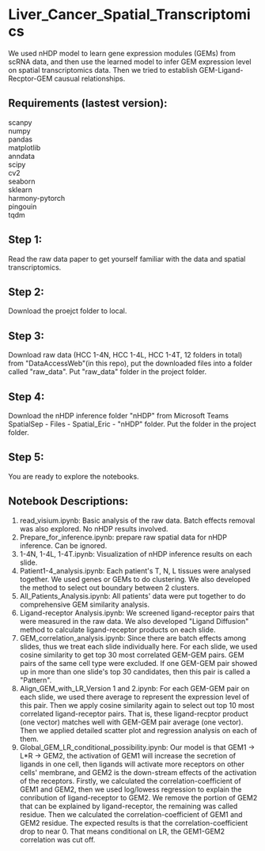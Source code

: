 # Liver_Cancer_Spatial_Transcriptomics
We used nHDP model to learn gene expression modules (GEMs) from scRNA data, and then use the learned model to infer GEM expression level on spatial transcriptomics data. Then we tried to establish GEM-Ligand-Recptor-GEM causual relationships.

## Requirements (lastest version):
scanpy  
numpy  
pandas  
matplotlib  
anndata  
scipy  
cv2  
seaborn  
sklearn  
harmony-pytorch  
pingouin  
tqdm  
## Step 1:
Read the raw data paper to get yourself familiar with the data and spatial transcriptomics.
## Step 2:
Download the proejct folder to local.
## Step 3:
Download raw data (HCC 1-4N, HCC 1-4L, HCC 1-4T, 12 folders in total) from "DataAccessWeb"(in this repo), put the downloaded files into a folder called "raw_data". Put "raw_data" folder in the project folder. 
## Step 4:
Download the nHDP inference folder "nHDP" from Microsoft Teams SpatialSep - Files - Spatial_Eric - "nHDP" folder. Put the folder in the project folder. 
## Step 5:
You are ready to explore the notebooks.
## Notebook Descriptions:
1. read_visium.ipynb: Basic analysis of the raw data. Batch effects removal was also explored. No nHDP results involved.
2. Prepare_for_inference.ipynb: prepare raw spatial data for nHDP inference. Can be ignored.
3. 1-4N, 1-4L, 1-4T.ipynb: Visualization of nHDP inference results on each slide.
4. Patient1-4_analysis.ipynb: Each patient's T, N, L tissues were analysed together. We used genes or GEMs to do clustering. We also developed the method to select out boundary between 2 clusters.
5. All_Patients_Analysis.ipynb: All patients' data were put together to do comprehensive GEM similarity analysis.
6. Ligand-receptor Analysis.ipynb: We screened ligand-receptor pairs that were measured in the raw data. We also developed "Ligand Diffusion" method to calculate ligand-receptor products on each slide.
7. GEM_correlation_analysis.ipynb: Since there are batch effects among slides, thus we treat each slide individually here. For each slide, we used cosine similarity to get top 30 most correlated GEM-GEM pairs. GEM pairs of the same cell type were excluded. If one GEM-GEM pair showed up in more than one slide's top 30 candidates, then this pair is called a "Pattern".
8. Align_GEM_with_LR_Version 1 and 2.ipynb: For each GEM-GEM pair on each slide, we used there average to represent the expression level of this pair. Then we apply cosine similarity again to select out top 10 most correlated ligand-receptor pairs. That is, these ligand-recptor product (one vector) matches well with GEM-GEM pair average (one vector). Then we applied detailed scatter plot and regression analysis on each of them.
9.  Global_GEM_LR_conditional_possibility.ipynb: Our model is that GEM1 -> L*R -> GEM2, the activation of GEM1 will increase the secretion of ligands in one cell, then ligands will activate more receptors on other cells' membrane, and GEM2 is the down-stream effects of the activation of the receptors. Firstly, we calculated the correlation-coefficient of GEM1 and GEM2, then we used log/lowess regression to explain the conribution of ligand-receptor to GEM2. We remove the portion of GEM2 that can be explained by ligand-receptor, the remaining was called residue. Then we calculated the correlation-coefficient of GEM1 and GEM2 residue. The expected results is that the correlation-coefficient drop to near 0. That means conditional on LR, the GEM1-GEM2 correlation was cut off.

